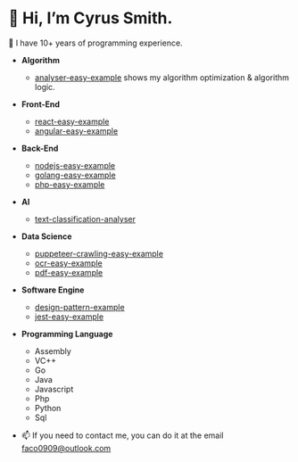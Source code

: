 # 👋 Hi, I’m Cyrus Smith.

 👀 I have 10+ years of programming experience.

  - **Algorithm**
    - [analyser-easy-example](https://github.com/ptts-easy/analyser-easy-example) shows my algorithm optimization & algorithm logic.
  - **Front-End**
    - [react-easy-example](https://github.com/ptts-easy/react-easy-example)
    - [angular-easy-example](https://github.com/ptts-easy/angular-easy-example)
  - **Back-End**
    - [nodejs-easy-example](https://github.com/ptts-easy/nodejs-easy-example)
    - [golang-easy-example](https://github.com/ptts-easy/golang-easy-example)
    - [php-easy-example](https://github.com/ptts-easy/php-easy-example)
  - **AI**
    - [text-classification-analyser](https://github.com/ptts-easy/text-classification-analyser)
  - **Data Science**
    - [puppeteer-crawling-easy-example](https://github.com/ptts-easy/puppeteer-crawling-easy-example)
    - [ocr-easy-example](https://github.com/ptts-easy/ocr-easy-example)
    - [pdf-easy-example](https://github.com/ptts-easy/pdf-easy-example)
  - **Software Engine**
    - [design-pattern-example](https://github.com/ptts-easy/design-pattern-example)
    - [jest-easy-example](https://github.com/ptts-easy/jest-easy-example)
  - **Programming Language**
    - Assembly
    - VC++
    - Go
    - Java
    - Javascript
    - Php
    - Python
    - Sql
  
- 📫 If you need to contact me, you can do it at the email faco0909@outlook.com
